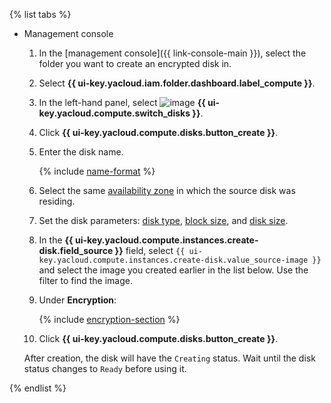 {% list tabs %}

- Management console

   1. In the [management console]({{ link-console-main }}), select the folder you want to create an encrypted disk in.
   1. Select **{{ ui-key.yacloud.iam.folder.dashboard.label_compute }}**.
   1. In the left-hand panel, select ![image](../../_assets/compute/disks-pic.svg) **{{ ui-key.yacloud.compute.switch_disks }}**.
   1. Click **{{ ui-key.yacloud.compute.disks.button_create }}**.
   1. Enter the disk name.

      {% include [name-format](../name-format.md) %}

   1. Select the same [availability zone](../../overview/concepts/geo-scope.md) in which the source disk was residing.
   1. Set the disk parameters: [disk type](../../compute/concepts/disk.md#disks_types), [block size](../../compute/concepts/disk.md#maximum-disk-size), and [disk size](../../compute/concepts/disk.md#maximum-disk-size).
   1. In the **{{ ui-key.yacloud.compute.instances.create-disk.field_source }}** field, select `{{ ui-key.yacloud.compute.instances.create-disk.value_source-image }}` and select the image you created earlier in the list below. Use the filter to find the image.
   1. Under **Encryption**:

      {% include [encryption-section](encryption-section.md) %}

   1. Click **{{ ui-key.yacloud.compute.disks.button_create }}**.

   After creation, the disk will have the `Creating` status. Wait until the disk status changes to `Ready` before using it.

{% endlist %}
